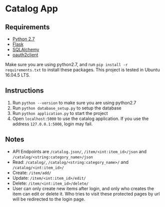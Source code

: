 # Catalog App

## Requirements

- [Python 2.7](https://www.python.org/download/releases/2.7/)
- [Flask](http://flask.pocoo.org/)
- [SQLAlchemy](https://www.sqlalchemy.org/)
- [oauth2client](https://github.com/googleapis/oauth2client)
  
Make sure you are using python2.7, and run `pip install -r requirements.txt` to install these packages. 
This project is tested in Ubuntu 16.04.5 LTS.  

## Instructions

1. Run `python --version` to make sure you are using python2.7
2. Run `python database_setup.py` to setup the database
3. Run `python application.py` to start the project
4. Open `localhost:5000` to use the catalog application. If you use the address `127.0.0.1:5000`, login may fail.  

## Notes

- API Endpoints are `/catalog.json/`, `/item/<int:item_id>/json` and `/catalog/<string:category_name>/json`
- Read: `/catalog/`, `/catalog/<string:category_name>/` and `/catalog/<int:item_id>/`
- Create: `/item/add/`
- Update: `/item/<int:item_id>/edit/`
- Delete: `/item/<int:item_id>/delete/`
- User can only create new items after login, and only who creates the item can edit or delete it. Who tries to visit these protected pages by url will be redirected to the login page.